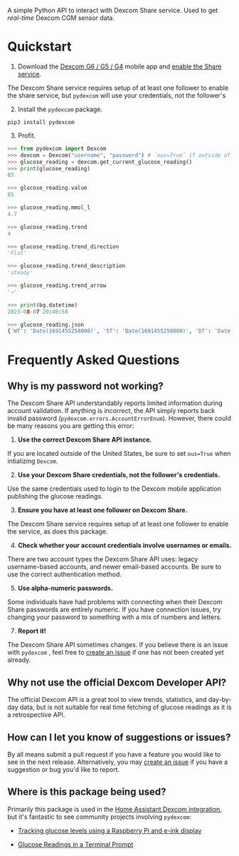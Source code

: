 A simple Python API to interact with Dexcom Share service. Used to get *real-time* Dexcom CGM sensor data.

# Quickstart
1. Download the [Dexcom G6 / G5 / G4](https://www.dexcom.com/apps) mobile app and [enable the Share service](https://provider.dexcom.com/education-research/cgm-education-use/videos/setting-dexcom-share-and-follow).

The Dexcom Share service requires setup of at least one follower to enable the share service, but `pydexcom` will use your credentials, not the follower's

2. Install the `pydexcom` package.

 `pip3 install pydexcom`

3. Profit.

```python
>>> from pydexcom import Dexcom
>>> dexcom = Dexcom("username", "password") # `ous=True` if outside of US
>>> glucose_reading = dexcom.get_current_glucose_reading()
>>> print(glucose_reading)
85

>>> glucose_reading.value
85

>>> glucose_reading.mmol_l
4.7

>>> glucose_reading.trend
4

>>> glucose_reading.trend_direction
'Flat'

>>> glucose_reading.trend_description
'steady'

>>> glucose_reading.trend_arrow
'→'

>>> print(bg.datetime)
2023-08-07 20:40:58

>>> glucose_reading.json
{'WT': 'Date(1691455258000)', 'ST': 'Date(1691455258000)', 'DT': 'Date(1691455258000-0400)', 'Value': 85, 'Trend': 'Flat'}
```

# Frequently Asked Questions

## Why is my password not working?

The Dexcom Share API understandably reports limited information during account validation. If anything is incorrect, the API simply reports back invalid password (`pydexcom.errors.AccountErrorEnum`). However, there could be many reasons you are getting this error:

1. **Use the correct Dexcom Share API instance.**

If you are located outside of the United States, be sure to set `ous=True` when intializing `Dexcom`.

2. **Use your Dexcom Share credentials, not the follower's credentials.**

Use the same credentials used to login to the Dexcom mobile application publishing the glucose readings.

3. **Ensure you have at least one follower on Dexcom Share.**

The Dexcom Share service requires setup of at least one follower to enable the service, as does this package.

4. **Check whether your account credentials involve usernames or emails.**

There are two account types the Dexcom Share API uses: legacy username-based accounts, and newer email-based accounts. Be sure to use the correct authentication method.

5. **Use alpha-numeric passwords.**

Some individuals have had problems with connecting when their Dexcom Share passwords are entirely numeric. If you have connection issues, try changing your password to something with a mix of numbers and letters.

7. **Report it!**

The Dexcom Share API sometimes changes. If you believe there is an issue with `pydexcom` , feel free to [create an issue](https://github.com/gagebenne/pydexcom/issues/new) if one has not been created yet already.

## Why not use the official Dexcom Developer API?

The official Dexcom API is a great tool to view trends, statistics, and day-by-day data, but is not suitable for real time fetching of glucose readings as it is a retrospective API.

## How can I let you know of suggestions or issues?

By all means submit a pull request if you have a feature you would like to see in the next release. Alternatively, you may [create an issue](https://github.com/gagebenne/pydexcom/issues/new) if you have a suggestion or bug you'd like to report.

## Where is this package being used?

Primarily this package is used in the [Home Assistant Dexcom integration](https://www.home-assistant.io/integrations/dexcom/), but it's fantastic to see community projects involving `pydexcom`:

* [Tracking glucose levels using a Raspberry Pi and e-ink display](https://www.tomshardware.com/news/raspberry-project-diy-dexcom-glucose-tracker)

* [Glucose Readings in a Terminal Prompt](https://harthoover.com/glucose-readings-in-a-terminal-prompt/)
